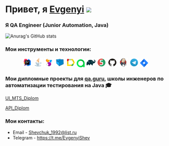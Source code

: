 <h1>Привет, я <a href="(https://github.com/JSheFF92)" target="_blank">Evgenyi</a> 
<img src="https://github.com/blackcater/blackcater/raw/main/images/Hi.gif" height="32"/></h1>
<h3>Я  QA Engineer (Junior Automation, Java)</h3>



![Anurag's GitHub stats](https://github-readme-stats.vercel.app/api?username=JSheFF92&show_icons=true&bg_color=00000000)


 ### Мои инструменты и технологии:
<p align="center">
<img width="6%" title="IntelliJ IDEA" src="media/logo/Intelij_IDEA.svg">
<img width="6%" title="Java" src="media/logo/Java.svg">
<img width="6%" title="Selenide" src="media/logo/Selenide.svg">
<img width="6%" title="Selenoid" src="media/logo/Selenoid.svg">
<img width="6%" title="Allure Report" src="media/logo/Allure_Report.svg">
<img width="5%" title="Allure TestOps" src="media/logo/AllureTestOps.svg">
<img width="6%" title="Gradle" src="media/logo/Gradle.svg">
<img width="6%" title="JUnit5" src="media/logo/JUnit5.svg">
<img width="6%" title="GitHub" src="media/logo/GitHub.svg">
<img width="6%" title="Jenkins" src="media/logo/Jenkins.svg">
<img width="6%" title="Telegram" src="media/logo/Telegram.svg">
<img width="5%" title="Jira" src="media/logo/Jira.svg">
</p>

### Мои дипломные проекты для [qa.guru](https://qa.guru/), школы инженеров по автоматизации тестирования на Java :mortar_board:


[UI_MTS_Diplom](https://github.com/JSheFF92/MTS-autotests)

[API_Diplom](https://github.com/JSheFF92/API_Diplom)


### Мои контакты:

+  Email - Shevchuk_1992@list.ru
+  Telegram - https://t.me/EvgenyiShev
